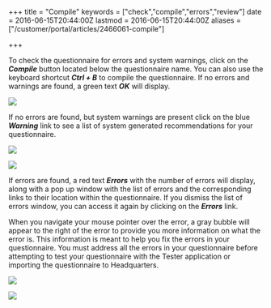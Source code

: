 +++
title = "Compile"
keywords = ["check","compile","errors","review"]
date = 2016-06-15T20:44:00Z
lastmod = 2016-06-15T20:44:00Z
aliases = ["/customer/portal/articles/2466061-compile"]

+++

To check the questionnaire for errors and system warnings, click on the
***Compile*** button located below the questionnaire name. You can also
use the keyboard shortcut ***Ctrl + B*** to compile the
questionnaire. If no errors and warnings are found, a green text
***OK*** will display.   
  
![](/images/642629.png)  
  
If no errors are found, but system warnings are present click on the
blue ***Warning*** link to see a list of system generated
recommendations for your questionnaire.   
  
![](/images/642630.png)  
  
![](/images/642631.png)  
  
If errors are found, a red text ***Errors*** with the number of errors
will display, along with a pop up window with the list of errors and the
corresponding links to their location within the questionnaire. If you
dismiss the list of errors window, you can access it again by clicking
on the ***Errors*** link.  
  
When you navigate your mouse pointer over the error, a gray bubble will
appear to the right of the error to provide you more information on what
the error is. This information is meant to help you fix the errors in
your questionnaire. You must address all the errors in your
questionnaire before attempting to test your questionnaire with the
Tester application or importing the questionnaire to Headquarters.   
  
  
![](/images/642636.png)  
  
![](/images/642639.png)
